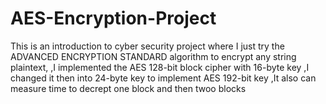 # AES-Encryption-Project
This is an introduction to cyber security project where I just try the ADVANCED ENCRYPTION STANDARD algorithm to encrypt any string plaintext, 
,I implemented the AES 128-bit block cipher with 16-byte key
,I changed it then into 24-byte key to implement AES 192-bit key
,It also can measure time to decrept one block and then twoo blocks
